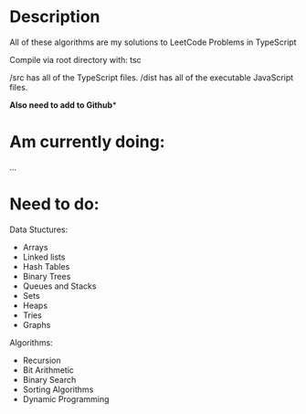 # Description
All of these algorithms are my solutions to LeetCode Problems in TypeScript

Compile via root directory with: tsc

/src has all of the TypeScript files.
/dist has all of the executable JavaScript files.

********Also need to add to Github*********

# Am currently doing:
...

# Need to do:
Data Stuctures:
* Arrays
* Linked lists
* Hash Tables
* Binary Trees
* Queues and Stacks
* Sets
* Heaps
* Tries
* Graphs

Algorithms:
* Recursion
* Bit Arithmetic
* Binary Search
* Sorting Algorithms
* Dynamic Programming
